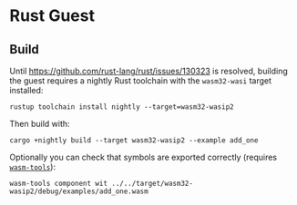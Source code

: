 # Rust Guest

## Build
Until <https://github.com/rust-lang/rust/issues/130323> is resolved, building the guest requires a nightly Rust toolchain with the `wasm32-wasi` target installed:

```console
rustup toolchain install nightly --target=wasm32-wasip2
```

Then build with:

```console
cargo +nightly build --target wasm32-wasip2 --example add_one
```

Optionally you can check that symbols are exported correctly (requires [`wasm-tools`]):

```console
wasm-tools component wit ../../target/wasm32-wasip2/debug/examples/add_one.wasm
```


[`wasm-tools`]: https://github.com/bytecodealliance/wasm-tools

